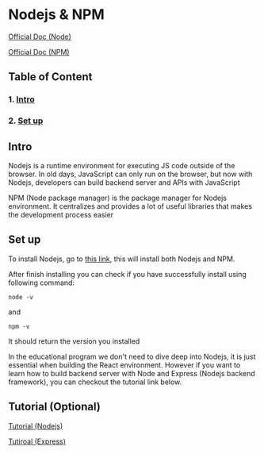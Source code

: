 # Nodejs & NPM

[Official Doc (Node)](https://nodejs.org/en/docs/)

[Official Doc (NPM)](https://docs.npmjs.com/cli/v6/commands/npm)

## Table of Content
### 1. [Intro](#intro)
### 2. [Set up](#set-up)

## Intro

Nodejs is a runtime environment for executing JS code outside of the browser. In old days, JavaScript can only run on the browser, but now with Nodejs, developers can build backend server and APIs with JavaScript

NPM (Node package manager) is the package manager for Nodejs environment. It centralizes and provides a lot of useful libraries that makes the development process easier

## Set up

To install Nodejs, go to [this link](https://code.visualstudio.com/), this will install both Nodejs and NPM.

After finish installing you can check if you have successfully install using following command:
```
node -v
```
and
```
npm -v
```
It should return the version you installed

In the educational program we don't need to dive deep into Nodejs, it is just essential when building the React environment. However if you want to learn how to build backend server with Node and Express (Nodejs backend framework), you can checkout the tutorial link below.

## Tutorial (Optional)

[Tutorial (Nodejs)](https://www.youtube.com/watch?v=TlB_eWDSMt4)

[Tutiroal (Express)](https://www.youtube.com/watch?v=pKd0Rpw7O48)
